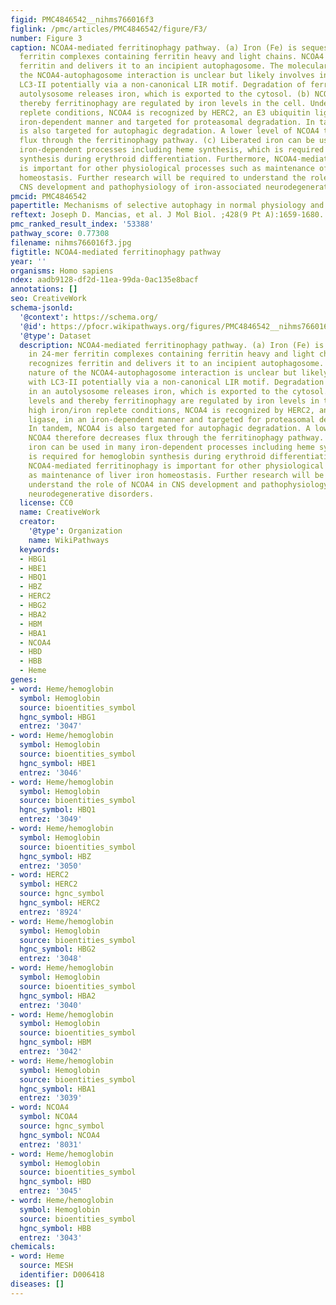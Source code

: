 ```yaml
---
figid: PMC4846542__nihms766016f3
figlink: /pmc/articles/PMC4846542/figure/F3/
number: Figure 3
caption: NCOA4-mediated ferritinophagy pathway. (a) Iron (Fe) is sequestered in 24-mer
  ferritin complexes containing ferritin heavy and light chains. NCOA4 recognizes
  ferritin and delivers it to an incipient autophagosome. The molecular nature of
  the NCOA4-autophagosome interaction is unclear but likely involves interaction with
  LC3-II potentially via a non-canonical LIR motif. Degradation of ferritin in an
  autolysosome releases iron, which is exported to the cytosol. (b) NCOA4 levels and
  thereby ferritinophagy are regulated by iron levels in the cell. Under high iron/iron
  replete conditions, NCOA4 is recognized by HERC2, an E3 ubiquitin ligase, in an
  iron-dependent manner and targeted for proteasomal degradation. In tandem, NCOA4
  is also targeted for autophagic degradation. A lower level of NCOA4 therefore decreases
  flux through the ferritinophagy pathway. (c) Liberated iron can be used in many
  iron-dependent processes including heme synthesis, which is required for hemoglobin
  synthesis during erythroid differentiation. Furthermore, NCOA4-mediated ferritinophagy
  is important for other physiological processes such as maintenance of liver iron
  homeostasis. Further research will be required to understand the role of NCOA4 in
  CNS development and pathophysiology of iron-associated neurodegenerative disorders.
pmcid: PMC4846542
papertitle: Mechanisms of selective autophagy in normal physiology and cancer.
reftext: Joseph D. Mancias, et al. J Mol Biol. ;428(9 Pt A):1659-1680.
pmc_ranked_result_index: '53388'
pathway_score: 0.77308
filename: nihms766016f3.jpg
figtitle: NCOA4-mediated ferritinophagy pathway
year: ''
organisms: Homo sapiens
ndex: aadb9128-df2d-11ea-99da-0ac135e8bacf
annotations: []
seo: CreativeWork
schema-jsonld:
  '@context': https://schema.org/
  '@id': https://pfocr.wikipathways.org/figures/PMC4846542__nihms766016f3.html
  '@type': Dataset
  description: NCOA4-mediated ferritinophagy pathway. (a) Iron (Fe) is sequestered
    in 24-mer ferritin complexes containing ferritin heavy and light chains. NCOA4
    recognizes ferritin and delivers it to an incipient autophagosome. The molecular
    nature of the NCOA4-autophagosome interaction is unclear but likely involves interaction
    with LC3-II potentially via a non-canonical LIR motif. Degradation of ferritin
    in an autolysosome releases iron, which is exported to the cytosol. (b) NCOA4
    levels and thereby ferritinophagy are regulated by iron levels in the cell. Under
    high iron/iron replete conditions, NCOA4 is recognized by HERC2, an E3 ubiquitin
    ligase, in an iron-dependent manner and targeted for proteasomal degradation.
    In tandem, NCOA4 is also targeted for autophagic degradation. A lower level of
    NCOA4 therefore decreases flux through the ferritinophagy pathway. (c) Liberated
    iron can be used in many iron-dependent processes including heme synthesis, which
    is required for hemoglobin synthesis during erythroid differentiation. Furthermore,
    NCOA4-mediated ferritinophagy is important for other physiological processes such
    as maintenance of liver iron homeostasis. Further research will be required to
    understand the role of NCOA4 in CNS development and pathophysiology of iron-associated
    neurodegenerative disorders.
  license: CC0
  name: CreativeWork
  creator:
    '@type': Organization
    name: WikiPathways
  keywords:
  - HBG1
  - HBE1
  - HBQ1
  - HBZ
  - HERC2
  - HBG2
  - HBA2
  - HBM
  - HBA1
  - NCOA4
  - HBD
  - HBB
  - Heme
genes:
- word: Heme/hemoglobin
  symbol: Hemoglobin
  source: bioentities_symbol
  hgnc_symbol: HBG1
  entrez: '3047'
- word: Heme/hemoglobin
  symbol: Hemoglobin
  source: bioentities_symbol
  hgnc_symbol: HBE1
  entrez: '3046'
- word: Heme/hemoglobin
  symbol: Hemoglobin
  source: bioentities_symbol
  hgnc_symbol: HBQ1
  entrez: '3049'
- word: Heme/hemoglobin
  symbol: Hemoglobin
  source: bioentities_symbol
  hgnc_symbol: HBZ
  entrez: '3050'
- word: HERC2
  symbol: HERC2
  source: hgnc_symbol
  hgnc_symbol: HERC2
  entrez: '8924'
- word: Heme/hemoglobin
  symbol: Hemoglobin
  source: bioentities_symbol
  hgnc_symbol: HBG2
  entrez: '3048'
- word: Heme/hemoglobin
  symbol: Hemoglobin
  source: bioentities_symbol
  hgnc_symbol: HBA2
  entrez: '3040'
- word: Heme/hemoglobin
  symbol: Hemoglobin
  source: bioentities_symbol
  hgnc_symbol: HBM
  entrez: '3042'
- word: Heme/hemoglobin
  symbol: Hemoglobin
  source: bioentities_symbol
  hgnc_symbol: HBA1
  entrez: '3039'
- word: NCOA4
  symbol: NCOA4
  source: hgnc_symbol
  hgnc_symbol: NCOA4
  entrez: '8031'
- word: Heme/hemoglobin
  symbol: Hemoglobin
  source: bioentities_symbol
  hgnc_symbol: HBD
  entrez: '3045'
- word: Heme/hemoglobin
  symbol: Hemoglobin
  source: bioentities_symbol
  hgnc_symbol: HBB
  entrez: '3043'
chemicals:
- word: Heme
  source: MESH
  identifier: D006418
diseases: []
---
```

